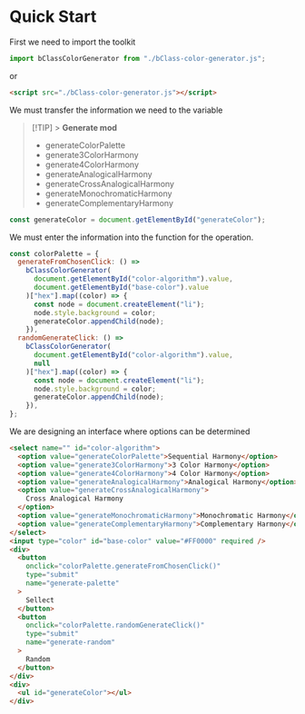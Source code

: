 # Quick Start

First we need to import the toolkit

```js
import bClassColorGenerator from "./bClass-color-generator.js";
```

or

```html
<script src="./bClass-color-generator.js"></script>
```

We must transfer the information we need to the variable

> [!TIP] > **Generate mod**
>
> - generateColorPalette
> - generate3ColorHarmony
> - generate4ColorHarmony
> - generateAnalogicalHarmony
> - generateCrossAnalogicalHarmony
> - generateMonochromaticHarmony
> - generateComplementaryHarmony

```js
const generateColor = document.getElementById("generateColor");
```

We must enter the information into the function for the operation.

```js
const colorPalette = {
  generateFromChosenClick: () =>
    bClassColorGenerator(
      document.getElementById("color-algorithm").value,
      document.getElementById("base-color").value
    )["hex"].map((color) => {
      const node = document.createElement("li");
      node.style.background = color;
      generateColor.appendChild(node);
    }),
  randomGenerateClick: () =>
    bClassColorGenerator(
      document.getElementById("color-algorithm").value,
      null
    )["hex"].map((color) => {
      const node = document.createElement("li");
      node.style.background = color;
      generateColor.appendChild(node);
    }),
};
```

We are designing an interface where options can be determined

```html
<select name="" id="color-algorithm">
  <option value="generateColorPalette">Sequential Harmony</option>
  <option value="generate3ColorHarmony">3 Color Harmony</option>
  <option value="generate4ColorHarmony">4 Color Harmony</option>
  <option value="generateAnalogicalHarmony">Analogical Harmony</option>
  <option value="generateCrossAnalogicalHarmony">
    Cross Analogical Harmony
  </option>
  <option value="generateMonochromaticHarmony">Monochromatic Harmony</option>
  <option value="generateComplementaryHarmony">Complementary Harmony</option>
</select>
<input type="color" id="base-color" value="#FF0000" required />
<div>
  <button
    onclick="colorPalette.generateFromChosenClick()"
    type="submit"
    name="generate-palette"
  >
    Sellect
  </button>
  <button
    onclick="colorPalette.randomGenerateClick()"
    type="submit"
    name="generate-random"
  >
    Random
  </button>
</div>
<div>
  <ul id="generateColor"></ul>
</div>
```
